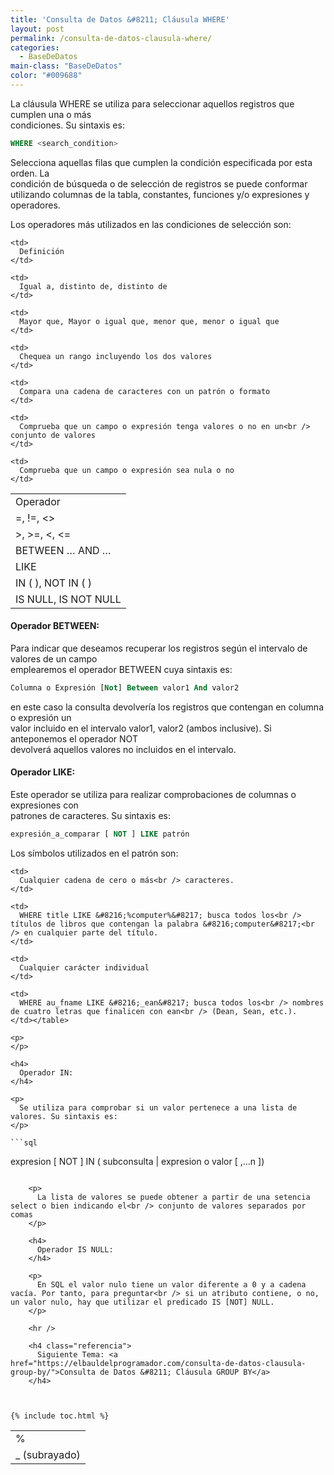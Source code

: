 ```yaml
---
title: 'Consulta de Datos &#8211; Cláusula WHERE'
layout: post
permalink: /consulta-de-datos-clausula-where/
categories:
  - BaseDeDatos
main-class: "BaseDeDatos"
color: "#009688"
---
```

<div class="icosql">
</div>

La cláusula WHERE se utiliza para seleccionar aquellos registros que cumplen una o más  
condiciones. Su sintaxis es:

```sql
WHERE <search_condition>
```

Selecciona aquellas filas que cumplen la condición especificada por esta orden. La  
condición de búsqueda o de selección de registros se puede conformar utilizando columnas de la tabla, constantes, funciones y/o expresiones y operadores.  

<!--ad-->

Los operadores más utilizados en las condiciones de selección son:

<table class="tabla">
  <tr>
    <td>
      Operador
    </td>

    <td>
      Definición
    </td>
  </tr>

  <tr>
    <td>
      =, !=, <>
    </td>

    <td>
      Igual a, distinto de, distinto de
    </td>
  </tr>

  <tr>
    <td>
      >, >=, <, <=
    </td>

    <td>
      Mayor que, Mayor o igual que, menor que, menor o igual que
    </td>
  </tr>

  <tr>
    <td>
      BETWEEN &#8230; AND &#8230;
    </td>

    <td>
      Chequea un rango incluyendo los dos valores
    </td>
  </tr>

  <tr>
    <td>
      LIKE
    </td>

    <td>
      Compara una cadena de caracteres con un patrón o formato
    </td>
  </tr>

  <tr>
    <td>
      IN ( ), NOT IN ( )
    </td>

    <td>
      Comprueba que un campo o expresión tenga valores o no en un<br /> conjunto de valores
    </td>
  </tr>

  <tr>
    <td>
      IS NULL, IS NOT NULL
    </td>

    <td>
      Comprueba que un campo o expresión sea nula o no
    </td>
  </tr>
</table>



#### Operador BETWEEN:

Para indicar que deseamos recuperar los registros según el intervalo de valores de un campo  
emplearemos el operador BETWEEN cuya sintaxis es:

```sql
Columna o Expresión [Not] Between valor1 And valor2
```

en este caso la consulta devolvería los registros que contengan en columna o expresión un  
valor incluido en el intervalo valor1, valor2 (ambos inclusive). Si anteponemos el operador NOT  
devolverá aquellos valores no incluidos en el intervalo.

#### Operador LIKE:

Este operador se utiliza para realizar comprobaciones de columnas o expresiones con  
patrones de caracteres. Su sintaxis es:

```sql
expresión_a_comparar [ NOT ] LIKE patrón
```

Los símbolos utilizados en el patrón son:

<table class="tabla">
  <tr>
    <td>
      %
    </td>

    <td>
      Cualquier cadena de cero o más<br /> caracteres.
    </td>

    <td>
      WHERE title LIKE &#8216;%computer%&#8217; busca todos los<br /> títulos de libros que contengan la palabra &#8216;computer&#8217;<br /> en cualquier parte del título.
    </td>
  </tr>

  <tr>
    <td>
      _ (subrayado)
    </td>

    <td>
      Cualquier carácter individual
    </td>

    <td>
      WHERE au_fname LIKE &#8216;_ean&#8217; busca todos los<br /> nombres de cuatro letras que finalicen con ean<br /> (Dean, Sean, etc.).
    </td></table>

    <p>
    </p>

    <h4>
      Operador IN:
    </h4>

    <p>
      Se utiliza para comprobar si un valor pertenece a una lista de valores. Su sintaxis es:
    </p>

    ```sql
expresion [ NOT ] IN ( subconsulta | expresion o valor [ ,...n ])
```

    <p>
      La lista de valores se puede obtener a partir de una setencia select o bien indicando el<br /> conjunto de valores separados por comas
    </p>

    <h4>
      Operador IS NULL:
    </h4>

    <p>
      En SQL el valor nulo tiene un valor diferente a 0 y a cadena vacía. Por tanto, para preguntar<br /> si un atributo contiene, o no, un valor nulo, hay que utilizar el predicado IS [NOT] NULL.
    </p>

    <hr />

    <h4 class="referencia">
      Siguiente Tema: <a href="https://elbauldelprogramador.com/consulta-de-datos-clausula-group-by/">Consulta de Datos &#8211; Cláusula GROUP BY</a>
    </h4>



{% include toc.html %}
